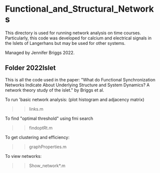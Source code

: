 # Functional_and_Structural_Networks
This directory is used for running network analysis on time courses. Particularly, this code was developed for calcium and electrical signals in the Islets of Langerhans but may be used for other systems.

Managed by Jennifer Briggs 2022.

## Folder 2022Islet

This is all the code used in the paper: "What do Functional Synchronization Networks Indicate About Underlying Structure and System Dynamics? A network theory study of the islet." by Briggs et al.


To run 'basic network analysis: (plot histogram and adjacency matrix)
>> links.m

To find "optimal threshold" using fmi search
>> findoptRt.m

To get clustering and efficiency: 
>> graphProperties.m

To view networks: 
>> Show_network*.m



